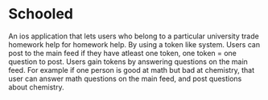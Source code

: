 # Schooled
An ios application that lets users who belong to a particular university trade homework help for homework help. By using a token like system. Users can post to the main feed if they have atleast one token, one token = one question to post. Users gain tokens by answering questions on the main feed. For example if one person is good at math but bad at chemistry, that user can answer math questions on the main feed, and post questions about chemistry.
